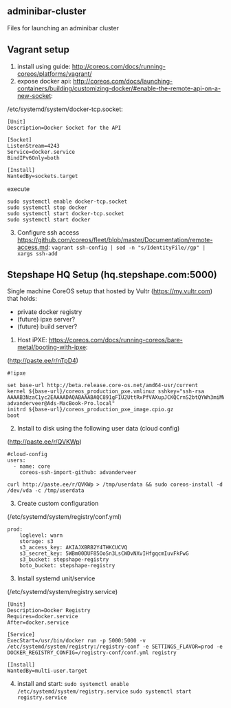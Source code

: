 adminibar-cluster
-----------
Files for launching an adminibar cluster

Vagrant setup
-------------
1. install using guide: http://coreos.com/docs/running-coreos/platforms/vagrant/
2. expose docker api: http://coreos.com/docs/launching-containers/building/customizing-docker/#enable-the-remote-api-on-a-new-socket:

/etc/systemd/system/docker-tcp.socket:
```
[Unit]
Description=Docker Socket for the API

[Socket]
ListenStream=4243
Service=docker.service
BindIPv6Only=both

[Install]
WantedBy=sockets.target
```
execute
```
sudo systemctl enable docker-tcp.socket
sudo systemctl stop docker
sudo systemctl start docker-tcp.socket
sudo systemctl start docker
```

3. Configure ssh access https://github.com/coreos/fleet/blob/master/Documentation/remote-access.md:
`vagrant ssh-config | sed -n "s/IdentityFile//gp" | xargs ssh-add`


Stepshape HQ Setup (hq.stepshape.com:5000)
-------------
Single machine CoreOS setup that hosted by Vultr (https://my.vultr.com) that holds:
- private docker registry
- (future) ipxe server?
- (future) build server?

1. Host iPXE: https://coreos.com/docs/running-coreos/bare-metal/booting-with-ipxe:

(http://paste.ee/r/nTpD4)
```
#!ipxe

set base-url http://beta.release.core-os.net/amd64-usr/current
kernel ${base-url}/coreos_production_pxe.vmlinuz sshkey="ssh-rsa AAAAB3NzaC1yc2EAAAADAQABAAABAQC891gFIU2UttRxPfVAXupJCKQCrnS2btQYWh3miMWNN9Iu5I6lzblwTVAq9eatvMyld8bdVG/BLZDLNDzN99g0gjK4xwwJN3Tc6DgX2xKCVoiN5YYwaiG4I30ugKesiOWmJKFoIu3RXjIfx0F5nat+CNlhxXmdF6ozWEFkaq1Pr29xmJzmd5kE8ZhPaqYNzp7dpJUtVE7oCuKoX4aFyKCAg/mdJtLYco8yYvIT+77DAAg3S/Jfev2rHOyVCimsHTOPVqMaLW2RK+nWtI4uNGE9aJFxqMV4gH70UmZR6DFNYWmcy11bGALBJgmrgMtLnUVoTmcMA8+UbaWnO0eBntsT advanderveer@Ads-MacBook-Pro.local"
initrd ${base-url}/coreos_production_pxe_image.cpio.gz
boot
```

2. Install to disk using the following user data (cloud config)

(http://paste.ee/r/QVKWp)
```
#cloud-config
users:
  - name: core
    coreos-ssh-import-github: advanderveer
```

`curl http://paste.ee/r/QVKWp > /tmp/userdata && sudo coreos-install -d /dev/vda -c /tmp/userdata`

3. Create custom configuration

(/etc/systemd/system/registry/conf.yml)
```
prod:
    loglevel: warn
    storage: s3
    s3_access_key: AKIAJXBRB2Y4THKCUCVQ
    s3_secret_key: 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
    s3_bucket: stepshape-registry
    boto_bucket: stepshape-registry
```

3. Install systemd unit/service

(/etc/systemd/system/registry.service)
```
[Unit]
Description=Docker Registry
Requires=docker.service
After=docker.service

[Service]
ExecStart=/usr/bin/docker run -p 5000:5000 -v /etc/systemd/system/registry:/registry-conf -e SETTINGS_FLAVOR=prod -e DOCKER_REGISTRY_CONFIG=/registry-conf/conf.yml registry

[Install]
WantedBy=multi-user.target
```
4. install and start:
`sudo systemctl enable /etc/systemd/system/registry.service`
`sudo systemctl start registry.service`

